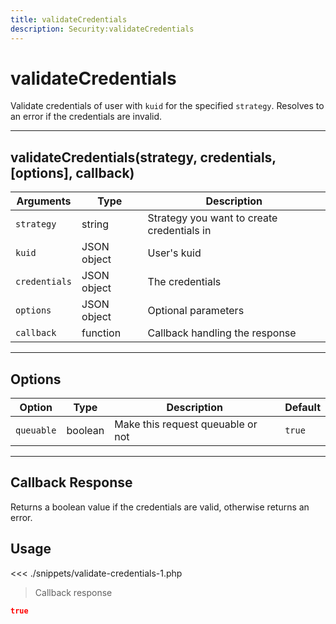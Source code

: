 ```yaml
---
title: validateCredentials
description: Security:validateCredentials
---
```


# validateCredentials

>

Validate credentials of user with `kuid` for the specified `strategy`. Resolves to an error if the credentials are invalid.

---

## validateCredentials(strategy, credentials, [options], callback)

| Arguments     | Type        | Description                                |
| ------------- | ----------- | ------------------------------------------ |
| `strategy`    | string      | Strategy you want to create credentials in |
| `kuid`        | JSON object | User's kuid                                |
| `credentials` | JSON object | The credentials                            |
| `options`     | JSON object | Optional parameters                        |
| `callback`    | function    | Callback handling the response             |

---

## Options

| Option     | Type    | Description                       | Default |
| ---------- | ------- | --------------------------------- | ------- |
| `queuable` | boolean | Make this request queuable or not | `true`  |

---

## Callback Response

Returns a boolean value if the credentials are valid, otherwise returns an error.

## Usage

<<< ./snippets/validate-credentials-1.php

> Callback response

```json
true
```
